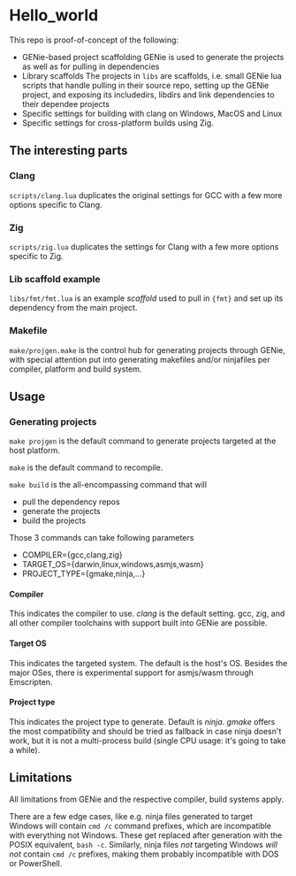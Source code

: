 # Hello_world

This repo is proof-of-concept of the following:

* GENie-based project scaffolding
  GENie is used to generate the projects
  as well as for pulling in dependencies
* Library scaffolds
  The projects in `libs` are scaffolds,
  i.e. small GENie lua scripts that handle
  pulling in their source repo,
  setting up the GENie project,
  and exposing its includedirs, libdirs
  and link dependencies to their dependee projects
* Specific settings for building with clang on
  Windows, MacOS and Linux
* Specific settings for cross-platform builds using Zig.

## The interesting parts

### Clang

`scripts/clang.lua` duplicates the original settings for GCC with a few more options specific to Clang.

### Zig

`scripts/zig.lua` duplicates the settings for Clang with a few more options specific to Zig.

### Lib scaffold example

`libs/fmt/fmt.lua` is an example _scaffold_ used to pull in `{fmt}` and set up its dependency from the main project.

### Makefile

`make/projgen.make` is the control hub for generating projects through GENie, with special attention put into generating
makefiles and/or ninjafiles per compiler, platform and build system.

## Usage

### Generating projects

`make projgen` is the default command to generate projects targeted at the host platform.

`make` is the default command to recompile.

`make build` is the all-encompassing command that will

* pull the dependency repos
* generate the projects
* build the projects

Those 3 commands can take following parameters

* COMPILER={gcc,clang,zig}
* TARGET_OS={darwin,linux,windows,asmjs,wasm}
* PROJECT_TYPE={gmake,ninja,...}

#### Compiler

This indicates the compiler to use.
_clang_ is the default setting.
gcc, zig, and all other compiler toolchains with support built into GENie are possible.

#### Target OS

This indicates the targeted system.
The default is the host's OS.
Besides the major OSes, there is experimental support for asmjs/wasm through Emscripten.

#### Project type

This indicates the project type to generate.
Default is _ninja_.
_gmake_ offers the most compatibility and should be tried as fallback in case ninja doesn't work,
but it is not a multi-process build (single CPU usage: it's going to take a while).

## Limitations

All limitations from GENie and the respective compiler, build systems apply.

There are a few edge cases, like e.g. ninja files generated to target Windows will contain `cmd /c` command prefixes,
which are incompatible with everything not Windows.
These get replaced after generation with the POSIX equivalent, `bash -c`.
Similarly, ninja files _not_ targeting Windows _will not_ contain `cmd /c` prefixes, making them probably incompatible
with DOS or PowerShell.
